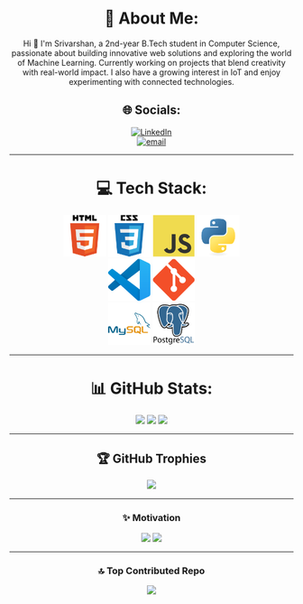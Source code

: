 <div align="center">
<p align="center" ></p>

# 💫 About Me:
Hi 👋 I'm Srivarshan, a 2nd-year B.Tech student in Computer Science, passionate about building innovative web solutions and exploring the world of Machine Learning. Currently working on projects that blend creativity with real-world impact. I also have a growing interest in IoT and enjoy experimenting with connected technologies.

## 🌐 Socials:
[![LinkedIn](https://img.shields.io/badge/LinkedIn-%230077B5.svg?logo=linkedin&logoColor=white)](www.linkedin.com/in/srivarshan-s-2a4642341/)  
[![email](https://img.shields.io/badge/Email-D14836?logo=gmail&logoColor=white)](mailto:ssvarshan30@gmail.com) 

---

# 💻 Tech Stack:
<div align="center">

<!-- Core Languages -->
<img src="https://raw.githubusercontent.com/devicons/devicon/master/icons/html5/html5-original-wordmark.svg" height="75"/>
<img src="https://raw.githubusercontent.com/devicons/devicon/master/icons/css3/css3-original-wordmark.svg" height="75"/>
<img src="https://raw.githubusercontent.com/devicons/devicon/master/icons/javascript/javascript-original.svg" height="75"/>
<img src="https://raw.githubusercontent.com/devicons/devicon/master/icons/python/python-original.svg" height="75"/>
<br/>

<!-- Tools -->
<img src="https://raw.githubusercontent.com/devicons/devicon/master/icons/vscode/vscode-original.svg" height="75"/>
<img src="https://raw.githubusercontent.com/devicons/devicon/master/icons/git/git-original.svg" height="75"/>
<br/>

<!-- Databases -->
<img src="https://raw.githubusercontent.com/devicons/devicon/master/icons/mysql/mysql-original-wordmark.svg" height="75"/>
<img src="https://raw.githubusercontent.com/devicons/devicon/master/icons/postgresql/postgresql-original-wordmark.svg" height="75"/>

</div>

---

# 📊 GitHub Stats:
<div align="center">

<img src="https://github-readme-stats.vercel.app/api?username=Varshan30&theme=dark&hide_border=false&include_all_commits=false&count_private=false" height="180"/>
<img src="https://nirzak-streak-stats.vercel.app/?user=Varshan30&theme=dark&hide_border=false" height="180"/>
<img src="https://github-readme-stats.vercel.app/api/top-langs/?username=Varshan30&theme=dark&hide_border=false&include_all_commits=false&count_private=false&layout=compact" height="180"/>

</div>

---

## 🏆 GitHub Trophies
<img src="https://github-profile-trophy.vercel.app/?username=Varshan30&theme=radical&no-frame=false&no-bg=true&margin-w=4" />

---

### ✨ Motivation
<img src="https://quotes-github-readme.vercel.app/api?type=horizontal&theme=radical" height=225 />
<img src="https://user-images.githubusercontent.com/74038190/212749695-a6817c5a-a794-462b-afca-1b5ce7dd5e63.gif" atl="gif" height=300>

---

### 🔝 Top Contributed Repo
<img src="https://github-contributor-stats.vercel.app/api?username=Varshan30&limit=5&theme=radical&combine_all_yearly_contributions=true" />

<!-- Proudly created with GPRM ( https://gprm.itsvg.in ) -->

</div>


